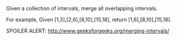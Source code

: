 Given a collection of intervals, merge all overlapping intervals.

For example,
Given [1,3],[2,6],[8,10],[15,18],
return [1,6],[8,10],[15,18].


SPOILER ALERT: 
http://www.geeksforgeeks.org/merging-intervals/